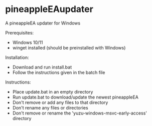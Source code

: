 # pineappleEAupdater
A pineappleEA updater for Windows

Prerequisites:
- Windows 10/11
- winget installed (should be preinstalled with Windows)

Installation:
- Download and run install.bat
- Follow the instructions given in the batch file

Instructions:
- Place update.bat in an empty directory
- Run update.bat to download/update the newest pineappleEA
- Don't remove or add any files to that directory
- Don't rename any files or directories
- Don't remove or rename the 'yuzu-windows-msvc-early-access' directory
